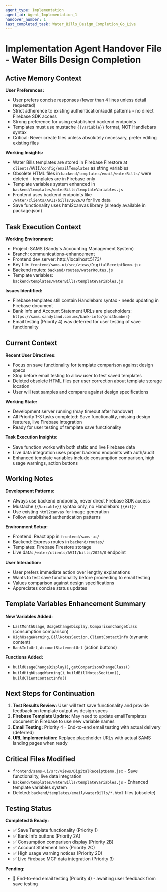 ```yaml
---
agent_type: Implementation
agent_id: Agent_Implementation_1
handover_number: 1
last_completed_task: Water_Bills_Design_Completion_Go_Live
---
```


# Implementation Agent Handover File - Water Bills Design Completion

## Active Memory Context
**User Preferences:** 
- User prefers concise responses (fewer than 4 lines unless detail requested)
- Strict adherence to existing authentication/audit patterns - no direct Firebase SDK access
- Strong preference for using established backend endpoints
- Templates must use mustache `{{Variable}}` format, NOT Handlebars syntax
- Critical: Never create files unless absolutely necessary, prefer editing existing files

**Working Insights:**
- Water Bills templates are stored in Firebase Firestore at `clients/AVII/config/emailTemplates` as string variables
- Obsolete HTML files in `backend/templates/email/waterBills/` were deleted - templates are in Firebase only
- Template variables system enhanced in `backend/templates/waterBills/templateVariables.js`
- Frontend uses backend endpoints like `/water/clients/AVII/bills/2026/0` for live data
- Save functionality uses html2canvas library (already available in package.json)

## Task Execution Context
**Working Environment:**
- Project: SAMS (Sandy's Accounting Management System)
- Branch: communications-enhancement
- Frontend dev server: http://localhost:5173/
- Key file: `frontend/sams-ui/src/views/DigitalReceiptDemo.jsx`
- Backend routes: `backend/routes/waterRoutes.js`
- Template variables: `backend/templates/waterBills/templateVariables.js`

**Issues Identified:**
- Firebase templates still contain Handlebars syntax - needs updating in Firebase document
- Bank Info and Account Statement URLs are placeholders: `https://sams.sandyland.com.mx/bank-info/{unitNumber}`
- Email testing (Priority 4) was deferred for user testing of save functionality

## Current Context
**Recent User Directives:**
- Focus on save functionality for template comparison against design specs
- Stop before email testing to allow user to test saved templates
- Deleted obsolete HTML files per user correction about template storage location
- User will test samples and compare against design specifications

**Working State:**
- Development server running (may timeout after handover)
- All Priority 1-3 tasks completed: Save functionality, missing design features, live Firebase integration
- Ready for user testing of template save functionality

**Task Execution Insights:**
- Save function works with both static and live Firebase data
- Live data integration uses proper backend endpoints with auth/audit
- Enhanced template variables include consumption comparison, high usage warnings, action buttons

## Working Notes
**Development Patterns:**
- Always use backend endpoints, never direct Firebase SDK access
- Mustache `{{Variable}}` syntax only, no Handlebars `{{#if}}`
- Use existing `html2canvas` for image generation
- Follow established authentication patterns

**Environment Setup:**
- Frontend: React app in `frontend/sams-ui/`
- Backend: Express routes in `backend/routes/`
- Templates: Firebase Firestore storage
- Live data: `/water/clients/AVII/bills/2026/0` endpoint

**User Interaction:**
- User prefers immediate action over lengthy explanations
- Wants to test save functionality before proceeding to email testing
- Values comparison against design specifications
- Appreciates concise status updates

## Template Variables Enhancement Summary
**New Variables Added:**
- `LastMonthUsage`, `UsageChangeDisplay`, `ComparisonChangeClass` (consumption comparison)
- `HighUsageWarning`, `BillNotesSection`, `ClientContactInfo` (dynamic content)
- `BankInfoUrl`, `AccountStatementUrl` (action buttons)

**Functions Added:**
- `buildUsageChangeDisplay()`, `getComparisonChangeClass()`
- `buildHighUsageWarning()`, `buildBillNotesSection()`, `buildClientContactInfo()`

## Next Steps for Continuation
1. **Test Results Review:** User will test save functionality and provide feedback on template output vs design specs
2. **Firebase Template Update:** May need to update emailTemplates document in Firebase to use new variable names
3. **Email Testing:** Priority 4 - End-to-end email testing with actual delivery (deferred)
4. **URL Implementation:** Replace placeholder URLs with actual SAMS landing pages when ready

## Critical Files Modified
- `frontend/sams-ui/src/views/DigitalReceiptDemo.jsx` - Save functionality, live data integration
- `backend/templates/waterBills/templateVariables.js` - Enhanced template variables system
- Deleted: `backend/templates/email/waterBills/*.html` files (obsolete)

## Testing Status
**Completed & Ready:**
- ✅ Save Template functionality (Priority 1)
- ✅ Bank Info buttons (Priority 2A)
- ✅ Consumption comparison display (Priority 2B) 
- ✅ Account Statement links (Priority 2C)
- ✅ High usage warning notices (Priority 2D)
- ✅ Live Firebase MCP data integration (Priority 3)

**Pending:**
- 🔄 End-to-end email testing (Priority 4) - awaiting user feedback from save testing